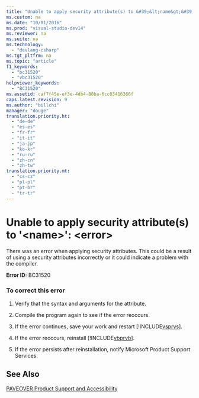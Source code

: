 ```yaml
---
title: "Unable to apply security attribute(s) to &#39;&lt;name&gt;&#39;: &lt;error&gt;"
ms.custom: na
ms.date: "10/01/2016"
ms.prod: "visual-studio-dev14"
ms.reviewer: na
ms.suite: na
ms.technology: 
  - "devlang-csharp"
ms.tgt_pltfrm: na
ms.topic: "article"
f1_keywords: 
  - "bc31520"
  - "vbc31520"
helpviewer_keywords: 
  - "BC31520"
ms.assetid: caf7f45e-ef3e-4db4-80ba-6cc03416366f
caps.latest.revision: 9
ms.author: "billchi"
manager: "douge"
translation.priority.ht: 
  - "de-de"
  - "es-es"
  - "fr-fr"
  - "it-it"
  - "ja-jp"
  - "ko-kr"
  - "ru-ru"
  - "zh-cn"
  - "zh-tw"
translation.priority.mt: 
  - "cs-cz"
  - "pl-pl"
  - "pt-br"
  - "tr-tr"
---
```

# Unable to apply security attribute(s) to &#39;&lt;name&gt;&#39;: &lt;error&gt;
There was an error when applying security attributes. This could be a result of using a security attributes incorrectly or it could indicate a problem with the compiler.  
  
 **Error ID:** BC31520  
  
### To correct this error  
  
1.  Verify that the syntax and arguments for the attribute.  
  
2.  Compile the program again to see if the error reoccurs.  
  
3.  If the error continues, save your work and restart [!INCLUDE[vsprvs](../codequality/includes/vsprvs_md.md)].  
  
4.  If the error reoccurs, reinstall [!INCLUDE[vbprvb](../codequality/includes/vbprvb_md.md)].  
  
5.  If the error persists after reinstallation, notify Microsoft Product Support Services.  
  
## See Also  
 [PAVEOVER Product Support and Accessibility](http://msdn.microsoft.com/14e1d293-7b6d-40a6-bf3e-a92f8ee6c88c)
